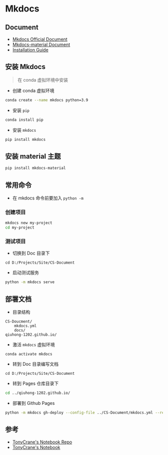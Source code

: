 # Mkdocs

## Document

- [Mkdocs Official Document](https://www.mkdocs.org/getting-started/)
- [Mkdocs-material Document](https://squidfunk.github.io/mkdocs-material/)
- [Installation Guide](https://www.mkdocs.org/user-guide/installation/)

## 安装 Mkdocs

> 在 conda 虚拟环境中安装

- 创建 conda 虚拟环境

```sh
conda create --name mkdocs python=3.9
```

- 安装 `pip`

```sh
conda install pip
```

- 安装 `mkdocs`

```sh
pip install mkdocs
```

## 安装 material 主题

```sh
pip install mkdocs-material
```

## 常用命令

- 在 mkdocs 命令前要加入 `python -m`

### 创建项目

```sh
mkdocs new my-project
cd my-project
```

### 测试项目

- 切换到 Doc 目录下

```shell
cd D:/Projects/Site/CS-Document
```

- 启动测试服务

```sh
python -m mkdocs serve
```

## 部署文档

- 目录结构

```
CS-Doucment/
    mkdocs.yml
    docs/
qiuhong-1202.github.io/
```

- 激活 `mkdocs` 虚拟环境

```shell
conda activate mkdocs
```

- 转到 Doc 目录编写文档

```shell
cd D:/Projects/Site/CS-Document
```

- 转到 Pages 仓库目录下

```sh
cd ../qiuhong-1202.github.io/
```

- 部署到 Github Pages

```sh
python -m mkdocs gh-deploy --config-file ../CS-Document/mkdocs.yml --remote-branch main
```

## 参考

- [TonyCrane's Notebook Repo](https://github.com/TonyCrane/note)
- [TonyCrane's Notebook](https://note.tonycrane.cc/)
